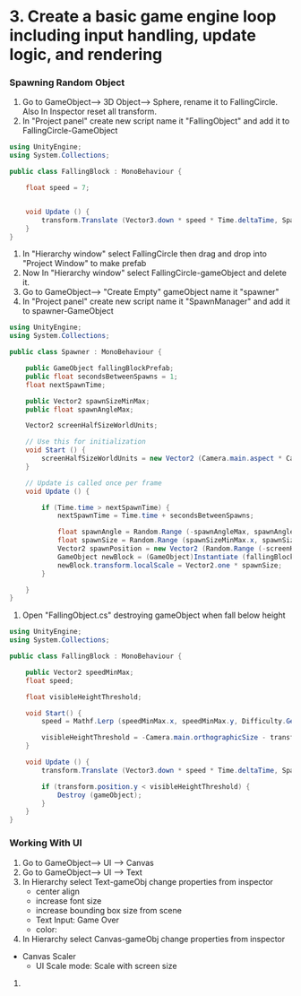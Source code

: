 # 3. Create a basic game engine loop including input handling, update logic, and rendering

### Spawning Random Object

1. Go to GameObject--> 3D Object--> Sphere, rename it to FallingCircle. Also In Inspector reset all transform.
1. In "Project panel" create new script name it "FallingObject" and add it to FallingCircle-GameObject

```c#
using UnityEngine;
using System.Collections;

public class FallingBlock : MonoBehaviour {

	float speed = 7;


	void Update () {
		transform.Translate (Vector3.down * speed * Time.deltaTime, Space.Self);
	}
}
```

1. In "Hierarchy window" select FallingCircle then drag and drop into "Project Window" to make prefab
1. Now In "Hierarchy window" select FallingCircle-gameObject and delete it.
1. Go to GameObject--> "Create Empty" gameObject name it "spawner"
1. In "Project panel" create new script name it "SpawnManager" and add it to spawner-GameObject

```c#
using UnityEngine;
using System.Collections;

public class Spawner : MonoBehaviour {

	public GameObject fallingBlockPrefab;
	public float secondsBetweenSpawns = 1;
	float nextSpawnTime;

	public Vector2 spawnSizeMinMax;
	public float spawnAngleMax;

	Vector2 screenHalfSizeWorldUnits;

	// Use this for initialization
	void Start () {
		screenHalfSizeWorldUnits = new Vector2 (Camera.main.aspect * Camera.main.orthographicSize, Camera.main.orthographicSize);
	}

	// Update is called once per frame
	void Update () {

		if (Time.time > nextSpawnTime) {
			nextSpawnTime = Time.time + secondsBetweenSpawns;

			float spawnAngle = Random.Range (-spawnAngleMax, spawnAngleMax);
			float spawnSize = Random.Range (spawnSizeMinMax.x, spawnSizeMinMax.y);
			Vector2 spawnPosition = new Vector2 (Random.Range (-screenHalfSizeWorldUnits.x, screenHalfSizeWorldUnits.x), screenHalfSizeWorldUnits.y + spawnSize);
			GameObject newBlock = (GameObject)Instantiate (fallingBlockPrefab, spawnPosition, Quaternion.Euler(Vector3.forward * spawnAngle));
			newBlock.transform.localScale = Vector2.one * spawnSize;
		}

	}
}
```

1. Open "FallingObject.cs" destroying gameObject when fall below height

```c#
using UnityEngine;
using System.Collections;

public class FallingBlock : MonoBehaviour {

	public Vector2 speedMinMax;
	float speed;

	float visibleHeightThreshold;

	void Start() {
		speed = Mathf.Lerp (speedMinMax.x, speedMinMax.y, Difficulty.GetDifficultyPercent ());

		visibleHeightThreshold = -Camera.main.orthographicSize - transform.localScale.y;
	}

	void Update () {
		transform.Translate (Vector3.down * speed * Time.deltaTime, Space.Self);

		if (transform.position.y < visibleHeightThreshold) {
			Destroy (gameObject);
		}
	}
}
```

### Working With UI

1. Go to GameObject--> UI --> Canvas
1. Go to GameObject--> UI --> Text
1. In Hierarchy select Text-gameObj change properties from inspector
   - center align
   - increase font size
   - increase bounding box size from scene
   - Text Input: Game Over
   - color:
1. In Hierarchy select Canvas-gameObj change properties from inspector

- Canvas Scaler
  - UI Scale mode: Scale with screen size

1.
